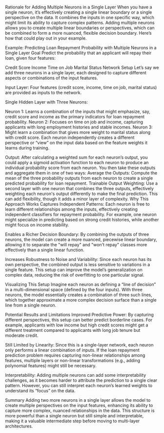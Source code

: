 Rationale for Adding Multiple Neurons in a Single Layer
When you have a single neuron, it’s effectively creating a single linear boundary or a single perspective on the data. It combines the inputs in one specific way, which might limit its ability to capture complex patterns. Adding multiple neurons allows you to create multiple linear boundaries or perspectives, which can be combined to form a more nuanced, flexible decision boundary. Here’s how that could play out in your example.

Example: Predicting Loan Repayment Probability with Multiple Neurons in a Single Layer
Goal
Predict the probability that an applicant will repay their loan, given four features:

Credit Score
Income
Time on Job
Marital Status
Network Setup
Let’s say we add three neurons in a single layer, each designed to capture different aspects or combinations of the input features.

Input Layer:
Four features (credit score, income, time on job, marital status) are provided as inputs to the network.

Single Hidden Layer with Three Neurons:

Neuron 1: Learns a combination of the inputs that might emphasize, say, credit score and income as the primary indicators for loan repayment probability.
Neuron 2: Focuses on time on job and income, capturing applicants with long employment histories and stable incomes.
Neuron 3: Might learn a combination that gives more weight to marital status along with credit score.
Each neuron independently creates a different perspective or “view” on the input data based on the feature weights it learns during training.

Output:
After calculating a weighted sum for each neuron’s output, you could apply a sigmoid activation function to each neuron to produce an individual probability score from each neuron. You then take these outputs and aggregate them in one of two ways:
Average the Outputs: Compute the mean of the three probability outputs from each neuron to create a single predicted probability for loan repayment.
Trainable Output Weighting: Use a second layer with one neuron that combines the three outputs, effectively weighting each neuron's output differently to make the final prediction. This can add flexibility, though it adds a minor layer of complexity.
Why This Approach Works
Captures Independent Patterns:
Each neuron is free to learn different relationships among the inputs, effectively creating independent classifiers for repayment probability. For example, one neuron might specialize in predicting based on strong credit histories, while another might focus on income stability.

Enables a Richer Decision Boundary:
By combining the outputs of three neurons, the model can create a more nuanced, piecewise linear boundary, allowing it to separate the "will repay" and "won't repay" classes more effectively than a single linear function.

Increases Robustness to Noise and Variability:
Since each neuron has its own perspective, the combined output is less sensitive to variations in a single feature. This setup can improve the model’s generalization on complex data, reducing the risk of overfitting to one particular signal.

Visualizing This Setup
Imagine each neuron as defining a “line of decision” in a multi-dimensional space (defined by the four inputs). With three neurons, the model essentially creates a combination of three such lines, which together approximate a more complex decision surface than a single line from a single neuron.

Potential Results and Limitations
Improved Predictive Power:
By capturing different perspectives, this setup can better predict borderline cases. For example, applicants with low income but high credit scores might get a different treatment compared to applicants with long job tenure but moderate credit.

Still Limited by Linearity:
Since this is a single-layer network, each neuron only performs a linear combination of inputs. If the loan repayment prediction problem requires capturing non-linear relationships among features, multiple layers or non-linear transformations (e.g., adding polynomial features) might still be necessary.

Interpretability:
Adding multiple neurons can add some interpretability challenges, as it becomes harder to attribute the prediction to a single clear pattern. However, you can still interpret each neuron’s learned weights to understand its “focus” on the data.

Summary
Adding two more neurons in a single layer allows the model to create multiple perspectives on the input features, enhancing its ability to capture more complex, nuanced relationships in the data. This structure is more powerful than a single neuron but still simple and interpretable, making it a valuable intermediate step before moving to multi-layer architectures.